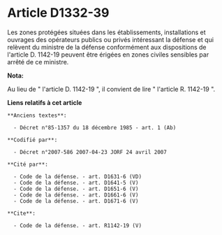 # Article D1332-39

Les zones protégées situées dans les établissements, installations et ouvrages des opérateurs publics ou privés intéressant
la défense et qui relèvent du ministre de la défense conformément aux dispositions de l'article D. 1142-19 peuvent être
érigées en zones civiles sensibles par arrêté de ce ministre.

**Nota:**

Au lieu de " l'article D. 1142-19 ", il convient de lire " l'article R. 1142-19 ".

**Liens relatifs à cet article**

	**Anciens textes**:

	  - Décret n°85-1357 du 18 décembre 1985 - art. 1 (Ab)

	**Codifié par**:

	  - Décret n°2007-586 2007-04-23 JORF 24 avril 2007

	**Cité par**:

	  - Code de la défense. - art. D1631-6 (VD)
	  - Code de la défense. - art. D1641-5 (V)
	  - Code de la défense. - art. D1651-6 (V)
	  - Code de la défense. - art. D1661-6 (V)
	  - Code de la défense. - art. D1671-6 (V)

	**Cite**:

	  - Code de la défense. - art. R1142-19 (V)
